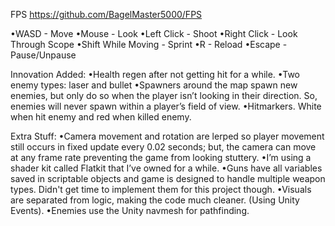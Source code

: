 FPS
https://github.com/BagelMaster5000/FPS

•WASD - Move
•Mouse - Look
•Left Click - Shoot
•Right Click - Look Through Scope
•Shift While Moving - Sprint
•R - Reload
•Escape - Pause/Unpause

Innovation Added:
•Health regen after not getting hit for a while.
•Two enemy types: laser and bullet
•Spawners around the map spawn new enemies, but only do so when the player isn’t looking in their direction. So, enemies will never spawn within a player’s field of view.
•Hitmarkers. White when hit enemy and red when killed enemy.

Extra Stuff:
•Camera movement and rotation are lerped so player movement still occurs in fixed update every 0.02 seconds; but, the camera can move at any frame rate preventing the game from looking stuttery.
•I’m using a shader kit called Flatkit that I’ve owned for a while.
•Guns have all variables saved in scriptable objects and game is designed to handle multiple weapon types. Didn't get time to implement them for this project though.
•Visuals are separated from logic, making the code much cleaner. (Using Unity Events).
•Enemies use the Unity navmesh for pathfinding.